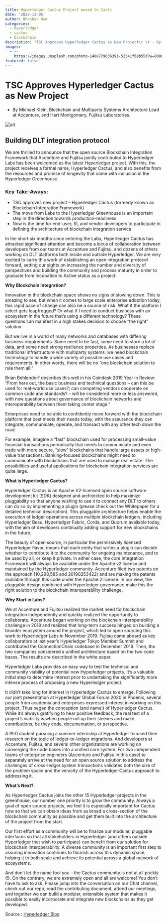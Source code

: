 ```yaml
---
title: Hyperledger Cactus Project moved to Cacti
date: '2022-11-05'
author: Bhaskar Ram
categories:
  - hyperledger
  - cactus
  - blockchain
description: "TSC Approves Hyperledger Cactus as New Project\r \r - By Michael Klein, Blockchain and Multiparty Systems Architecture Lead at Accenture, and Hart Montg..."
images:
  - >-
    https://images.unsplash.com/photo-1468779036391-52341f60b55d?w=800&h=450&fit=crop
featured: false
---
```


# TSC Approves Hyperledger Cactus as New Project

- By Michael Klein, Blockchain and Multiparty Systems Architecture Lead at Accenture, and Hart Montgomery, Fujitsu Laboratories.

![alt](https://www.hyperledger.org/wp-content/uploads/2020/05/HL_Website_TwitterImages_Cactus.png)

## Building DLT integration protocol

We are thrilled to announce that the open source Blockchain Integration Framework that Accenture and Fujitsu jointly contributed to Hyperledger Labs has been welcomed as the latest Hyperledger project. With this, the project receives a formal name, Hyperledger Cactus, and also benefits from the resources and promise of longevity that come with inclusion in the Hyperledger Greenhouse.

### Key Take-Aways:

- TSC approves new project – Hyperledger Cactus (formerly known as Blockchain Integration Framework)
- The move from Labs to the Hyperledger Greenhouse is an important step in the direction towards production-readiness
- Now is the time for end-user, SI, and vendor developers to participate in defining the architecture of blockchain integration service

In the short six months since entering the Labs, Hyperledger Cactus has attracted significant attention and become a locus of collaboration between developers from our teams at Accenture and Fujitsu, and dozens of others working on DLT platforms both inside and outside Hyperledger. We are very excited to carry this work of establishing an open integration protocol forward, setting our sights on increasing the number and diversity of perspectives and building the community and process maturity in order to graduate from Incubation to Active status as a project.

**Why Blockchain Integration?**

Innovation in the blockchain space shows no signs of slowing down. This is amazing to see, but when it comes to large scale enterprise adoption today, this rapid pace of change can also be a source of risk. What if the platform I select gets leapfrogged? Or what if I need to conduct business with an ecosystem in the future that’s using a different technology? These questions can manifest in a high stakes decision to choose “the right” solution.

But we live in a world of many networks and databases with differing business requirements. Some need to be fast, some need to store a lot of data, and some need strong resilience properties. As businesses replace traditional infrastructure with multiparty systems, we need blockchain technology to handle a wide variety of possible use cases and requirements. In other words, there will be no “one blockchain solution to rule them all.”

Brian Behlendorf describes this well in his Coindesk 2019 Year in Review: “From here out, the basic business and technical questions – can this be used for real-world use cases?; can competing vendors cooperate on common code and standards? – will be considered more or less answered, with new questions about governance of blockchain networks and interoperability between them taking center stage.”

Enterprises need to be able to confidently move forward with the blockchain platform that best meets their needs today, with the assurance they can integrate, communicate, operate, and transact with any other tech down the road. 

For example, imagine a “fast” blockchain used for processing small-value financial transactions periodically that needs to communicate and even trade with more secure, “slow” blockchains that handle large assets or high-value transactions. Banking-focused blockchains might need to communicate with blockchains that are used to manage real estate. The possibilities and useful applications for blockchain integration services are quite large.

**What is Hyperledger Cactus?**

Hyperledger Cactus is an Apache V2-licensed open source software development kit (SDK) designed and architected to help maximize pluggability so that anyone wishing to use it to connect any DLT to others can do so by implementing a plugin (please check out the Whitepaper for a detailed technical description). This pluggable architecture helps enable the execution of ledger operations across multiple blockchain ledgers, including Hyperledger Besu, Hyperledger Fabric, Corda, and Quorum available today, with the aim of developers continually adding support for new blockchains in the future.

The beauty of open source, in particular the permissively licensed Hyperledger flavor, means that each entity that writes a plugin can decide whether to contribute it to the community for ongoing maintenance, and to be used by all, or keep it private. In either case, the core Integration Framework will always be available under the Apache v2 license and maintained by the Hyperledger community. Accenture filed two patents on the approach (10,298,585 and 20190253422) and are making the patents available through this code under the Apache 2 license. In our view, the pluggable design combined with Hyperledger governance make this the right solution to the blockchain interoperability challenge.

**Why Start in Labs?**

We at Accenture and Fujitsu realized the market need for blockchain integration independently and quickly realized the opportunity to collaborate. Accenture began working on the blockchain interoperability challenge in 2018 and realized that long-term success hinged on building a broader ecosystem around the project, which led to open sourcing this work to Hyperledger Labs in November 2019. Fujitsu came aboard as key collaborators at last year’s Hyperledger Tokyo Member Summit and contributed the ConnectionChain codebase in December 2019. Then, the two companies considered a unified architecture based on the two code bases. The results are described in the white paper.

Hyperledger Labs provides an easy way to test the technical and community viability of potential new Hyperledger projects. It’s a valuable initial step to determine interest prior to undertaking the significantly more intense process of proposing a new Hyperledger project.

It didn’t take long for interest in Hyperledger Cactus to emerge. Following our joint presentation at Hyperledger Global Forum 2020 in Phoenix, several people from academia and enterprises expressed interest in working on this project. Thus began the conception (and name!) of Hyperledger Cactus. While it’s always gratifying to hear positive feedback, the real test of a project’s viability is when people roll up their sleeves and make contributions, be they code, documentation, or perspective.

A PhD student pursuing a summer internship at Hyperledger focused their research on the topic of ledger-to-ledger migrations. And developers at Accenture, Fujitsu, and several other organizations are working on converging the code bases into a unified core system. For two independent teams of enterprise engineers (Accenture and Fujitsu in this case) to separately arrive at the need for an open source solution to address the challenges of cross-ledger system transactions validates both the size of the problem space and the veracity of the Hyperledger Cactus approach to addressing it.

**What’s Next?**

As Hyperledger Cactus joins the other 15 Hyperledger projects in the greenhouse, our number one priority is to grow the community. Always a goal of open source projects, we feel it is especially important for Cactus now so that we can obtain ideas from as broad a cross-section of the blockchain community as possible and get them built into the architecture of the project from the start.

Our first effort as a community will be to finalize our modular, pluggable interfaces so that all stakeholders in Hyperledger (and others outside Hyperledger that wish to participate) can benefit from our solution for blockchain interoperability. A diverse community is an important first step to assuring innovation continues to flourish across this dynamic space, helping it to both scale and achieve its  potential across a global network of ecosystems.

And don’t let the name fool you – the Cactus community is not at all prickly 😊. On the contrary, we are extremely open and all are welcome! You don’t have to ask to ask. Please jump into the conversation on our Chat channel, check out our repo, read the contributing document, attend our meetings, and together we can build a modular, extensible system that makes it possible to easily incorporate and integrate new blockchains as they get developed.

Source : [Hyperledger Blog](https://www.hyperledger.org/blog/2020/05/13/tsc-approves-hyperledger-cactus-as-new-project)
